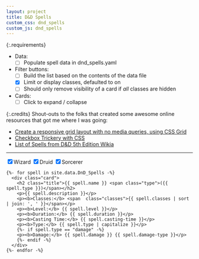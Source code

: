```yaml
---
layout: project
title: D&D Spells
custom_css: dnd_spells
custom_js: dnd_spells
---
```




{:.requirements}
- Data:
  - [ ] Populate spell data in dnd_spells.yaml
- Filter buttons:
  - [ ] Build the list based on the contents of the data file
  - [x] Limit or display classes, defaulted to on
  - [ ] Should only remove visibility of a card if *all* classes are hidden
- Cards:
  - [ ] Click to expand / collapse

{:.credits}
Shout-outs to the folks that created some awesome online resources that got me where I was going:
- [Create a responsive grid layout with no media queries, using CSS Grid](https://andy-bell.design/wrote/create-a-responsive-grid-layout-with-no-media-queries-using-css-grid/)
- [Checkbox Trickery with CSS](https://codersblock.com/blog/checkbox-trickery-with-css/)
- [List of Spells from D&D 5th Edition Wikia](https://dnd5e.fandom.com/wiki/List_of_Spells)

---

<input type="checkbox" class="filters" id="wizardFlag" onclick="showOrHide('Wizard')" checked="true"/><label for="wizardFlag" class="filters">Wizard</label>
<input type="checkbox" class="filters" id="druidFlag" onclick="showOrHide('Druid')" checked="true"/><label for="druidFlag" class="filters">Druid</label>
<input type="checkbox" class="filters" id="sorcererFlag" onclick="showOrHide('Sorcerer')" checked="true"/><label for="sorcererFlag" class="filters">Sorcerer</label>

<div class="wrapper">
  <div class="auto-grid">
  
    {%- for spell in site.data.DnD_Spells -%}
      <div class="card">
        <h2 class="title">{{ spell.name }} <span class="type">({{ spell.type }})</span></h2>
        <p>{{ spell.description }}</p>
        <p><b>Classes:</b> <span  class="classes">{{ spell.classes | sort | join: ', ' }}</span></p>
        <p><b>Level:</b> {{ spell.level }}</p>
        <p><b>Duration:</b> {{ spell.duration }}</p>
        <p><b>Casting Time:</b> {{ spell.casting-time }}</p>
        <p><b>Type:</b> {{ spell.type | capitalize }}</p>
        {%- if spell.type == "damage" -%}
        <p><b>Damage:</b> {{ spell.damage }} {{ spell.damage-type }}</p>
        {%- endif -%}
      </div>
    {%- endfor -%}
  </div>
</div>

